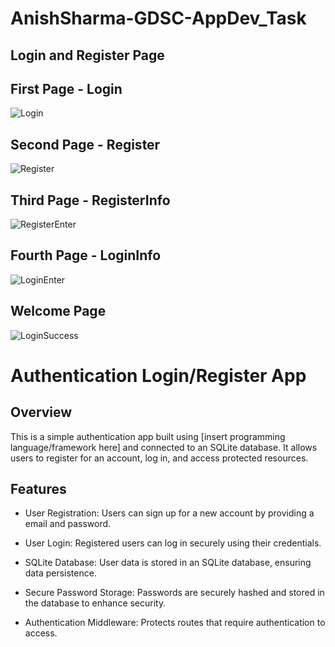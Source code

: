# AnishSharma-GDSC-AppDev_Task
## Login and Register Page

## First Page - Login
![Login](https://github.com/EngineerAnishSharma/AnishSharma-GDSC-AppDev_Task/assets/140083026/e81349df-d314-4f44-a1fa-db7ac414fd9c)

## Second Page - Register
![Register](https://github.com/EngineerAnishSharma/AnishSharma-GDSC-AppDev_Task/assets/140083026/931b4a0a-f184-411e-b9a3-d429a35633b8)

## Third Page - RegisterInfo
![RegisterEnter](https://github.com/EngineerAnishSharma/AnishSharma-GDSC-AppDev_Task/assets/140083026/0ad9dc5e-b254-4b0d-922e-dcc437e9becf)

## Fourth Page - LoginInfo
![LoginEnter ](https://github.com/EngineerAnishSharma/AnishSharma-GDSC-AppDev_Task/assets/140083026/b9120d43-4ae4-4658-ac55-32501803cdf8)

## Welcome Page
![LoginSuccess](https://github.com/EngineerAnishSharma/AnishSharma-GDSC-AppDev_Task/assets/140083026/8db11c56-bec0-433e-b29d-665b0a1684d4)

# Authentication Login/Register App

## Overview

This is a simple authentication app built using [insert programming language/framework here] and connected to an SQLite database. It allows users to register for an account, log in, and access protected resources.

## Features

- User Registration: Users can sign up for a new account by providing a email and password.

- User Login: Registered users can log in securely using their credentials.

- SQLite Database: User data is stored in an SQLite database, ensuring data persistence.

- Secure Password Storage: Passwords are securely hashed and stored in the database to enhance security.

- Authentication Middleware: Protects routes that require authentication to access.
